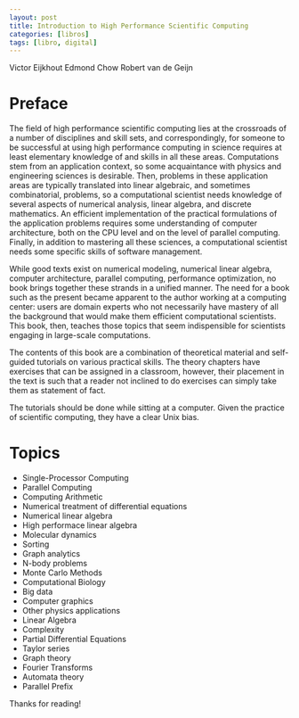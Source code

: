 ```yaml
---
layout: post
title: Introduction to High Performance Scientific Computing
categories: [libros]
tags: [libro, digital]
---
```


Victor Eijkhout
Edmond Chow
Robert van de Geijn

# Preface

The field of high performance scientific computing lies at the crossroads of a number of disciplines and
skill sets, and correspondingly, for someone to be successful at using high performance computing in science requires at least elementary knowledge of and skills in all these areas. Computations stem from an
application context, so some acquaintance with physics and engineering sciences is desirable. Then, problems in these application areas are typically translated into linear algebraic, and sometimes combinatorial,
problems, so a computational scientist needs knowledge of several aspects of numerical analysis, linear
algebra, and discrete mathematics. An efficient implementation of the practical formulations of the application problems requires some understanding of computer architecture, both on the CPU level and on the
level of parallel computing. Finally, in addition to mastering all these sciences, a computational scientist
needs some specific skills of software management.

While good texts exist on numerical modeling, numerical linear algebra, computer architecture, parallel
computing, performance optimization, no book brings together these strands in a unified manner. The need
for a book such as the present became apparent to the author working at a computing center: users are
domain experts who not necessarily have mastery of all the background that would make them efficient
computational scientists. This book, then, teaches those topics that seem indispensible for scientists engaging in large-scale computations.

The contents of this book are a combination of theoretical material and self-guided tutorials on various
practical skills. The theory chapters have exercises that can be assigned in a classroom, however, their
placement in the text is such that a reader not inclined to do exercises can simply take them as statement of
fact.

The tutorials should be done while sitting at a computer. Given the practice of scientific computing, they
have a clear Unix bias.

<!--more-->

# Topics 

- Single-Processor Computing
- Parallel Computing
- Computing Arithmetic
- Numerical treatment of differential equations
- Numerical linear algebra
- High performace linear algebra
- Molecular dynamics
- Sorting
- Graph analytics
- N-body problems
- Monte Carlo Methods
- Computational Biology
- Big data
- Computer graphics
- Other physics applications
- Linear Algebra
- Complexity
- Partial Differential Equations
- Taylor series
- Graph theory
- Fourier Transforms
- Automata theory
- Parallel Prefix

Thanks for reading!